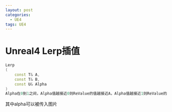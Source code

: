 ```yaml
---
layout: post
categories:
  - UE4
tags: UE4
---
```


<h1>
    Unreal4 Lerp插值
</h1>





```c++
Lerp
(
    const T& A,
    const T& B,
    const U& Alpha
)
Alpha在0到1之间，Alpha值越接近0则ReValue的值越接近A，Alpha值越接近1则ReValue的值越接近B
```

其中alpha可以被传入图片